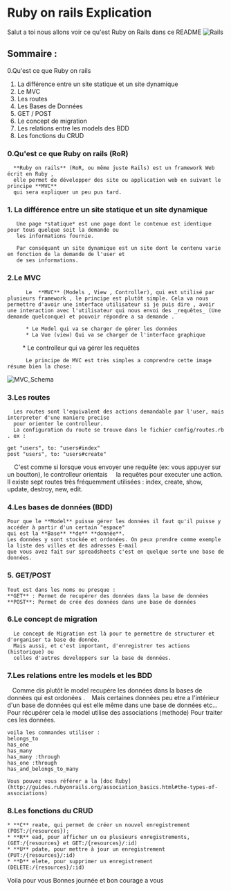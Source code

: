 # Ruby on rails Explication
  Salut a toi nous allons voir ce qu'est Ruby on Rails dans ce README
  ![Rails](https://i.imgur.com/eo8Asuu.png?1)
## Sommaire :
 0.Qu'est ce que Ruby on rails
 1. La différence entre un site statique et un site dynamique
 2. Le MVC
 3. Les routes
 4. Les Bases de Données
 5. GET / POST
 6. Le concept de migration
 7. Les relations entre les models des BDD
 8. Les fonctions du CRUD

###  0.Qu'est ce que Ruby on rails (RoR)
      **Ruby on rails** (RoR, ou même juste Rails) est un framework Web écrit en Ruby ,
      elle permet de développer des site ou application web en suivant le principe **MVC**
      qui sera expliquer un peu pus tard.

### 1. La différence entre un site statique et un site dynamique
       Une page *statique* est une page dont le contenue est identique pour tous quelque soit la demande ou
       les informations fournie.
       
       Par conséquant un site dynamique est un site dont le contenu varie en fonction de la demande de l'user et
       de ses informations.
       
### 2.Le MVC
          Le  **MVC** (Models , View , Controller), qui est utilisé par plusieurs framework , le principe est plutôt simple. Cela va nous permettre d'avoir une interface utilisateur si je puis dire , avoir une interaction avec l'utilisateur qui nous envoi des _requêtes_ (Une demande quelconque) et pouvoir répondre a sa demande .
          
          * Le Model qui va se charger de gérer les données
          * La Vue (view) Qui va se charger de l'interface graphique
          * Le controlleur qui va gérer les requêtes
          
          Le principe de MVC est très simples a comprendre cette image résume bien la chose:
![MVC_Schema](https://i.imgur.com/cxlwPC8.png?1)

### 3.Les routes

      Les routes sont l'equivalent des actions demandable par l'user, mais interpreter d'une maniere precise
      pour orienter le controlleur.
      La configuration du route se trouve dans le fichier config/routes.rb . ex : 

```
get "users", to: "users#index"
post "users", to: "users#create"
```

     C'est comme si lorsque vous envoyer une requête (ex: vous appuyer sur un boutton), le controlleur orientais
     la requêtes pour executer une action.
     Il existe sept routes très fréquemment utilisées : index, create, show, update, destroy, new, edit.

### 4.Les bases de données (BDD)

    Pour que le **Model** puisse gérer les données il faut qu'il puisse y accéder à partir d'un certain "espace"
    qui est la **Base** **de** **donnée**.
    Les données y sont stockée et ordonées. On peux prendre comme exemple la liste des villes et des adresses E-mail
    que vous avez fait sur spreadsheets c'est en quelque sorte une base de données.
    
### 5. GET/POST

    Tout est dans les noms ou presque :
    **GET** : Permet de recupérer des données dans la base de données
    **POST**: Permet de crée des données dans une base de données
    
### 6.Le concept de migration 

      Le concept de Migration est là pour te permettre de structurer et d'organiser ta base de donnée.
      Mais aussi, et c'est important, d'enregistrer tes actions (historique) ou
      celles d'autres developpers sur la base de données.
      
### 7.Les relations entre les models et les BDD

    Comme dis plutôt le model recupère les données dans la bases de données qui est ordonées . 
    Mais certaines données peu etre a l'intérieur d'un base de données qui est elle même dans une base de données etc...
    Pour récupérer cela le model utilise des associations (methode) Pour traiter ces les données.
    
    voila les commandes utiliser :
    belongs_to
    has_one
    has_many
    has_many :through
    has_one :through
    has_and_belongs_to_many
    
    Vous pouvez vous référer a la [doc Ruby](http://guides.rubyonrails.org/association_basics.html#the-types-of-associations)
    
### 8.Les fonctions du CRUD

    * **C** reate, qui permet de créer un nouvel enregistrement (POST:/{resources});
    * **R** ead, pour afficher un ou plusieurs enregistrements, (GET:/{resources} et GET:/{resources}/:id)
    * **U** pdate, pour mettre à jour un enregistrement (PUT:/{resources}/:id)
    * **D** elete, pour supprimer un enregistrement (DELETE:/{resources}/:id)

Voila pour vous Bonnes journée et bon courage a vous
      
